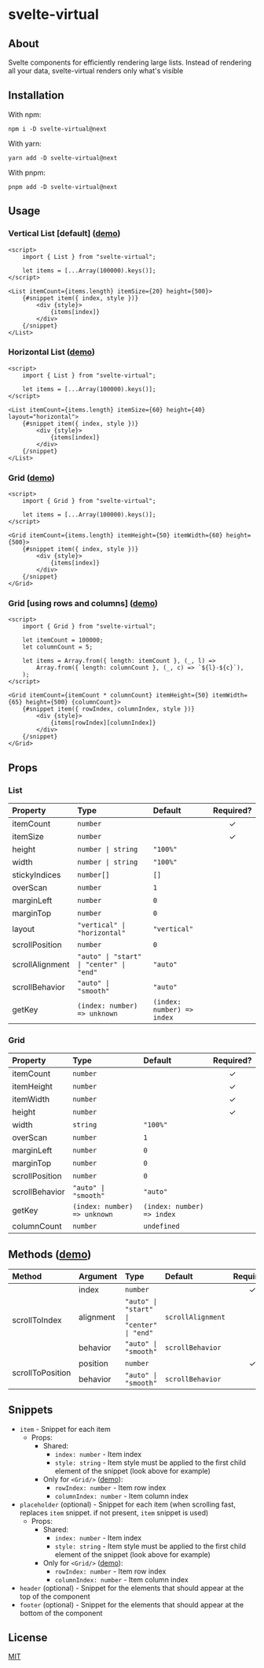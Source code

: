 # svelte-virtual

## About

Svelte components for efficiently rendering large lists. Instead of rendering all your data, svelte-virtual renders only what's visible

## Installation

With npm:

```
npm i -D svelte-virtual@next
```

With yarn:

```
yarn add -D svelte-virtual@next
```

With pnpm:

```
pnpm add -D svelte-virtual@next
```

## Usage

### Vertical List [default] ([demo](https://svelte.dev/repl/70b159e914024f869180c28b8e7eb92d))

```svelte
<script>
	import { List } from "svelte-virtual";

	let items = [...Array(100000).keys()];
</script>

<List itemCount={items.length} itemSize={20} height={500}>
	{#snippet item({ index, style })}
		<div {style}>
			{items[index]}
		</div>
	{/snippet}
</List>
```

### Horizontal List ([demo](https://svelte.dev/repl/160a5bf2e2a8484c8ffd03b219f5eb27))

```svelte
<script>
	import { List } from "svelte-virtual";

	let items = [...Array(100000).keys()];
</script>

<List itemCount={items.length} itemSize={60} height={40} layout="horizontal">
	{#snippet item({ index, style })}
		<div {style}>
			{items[index]}
		</div>
	{/snippet}
</List>
```

### Grid ([demo](https://svelte.dev/repl/8e2b877da06c4532ae50482236abbcac))

```svelte
<script>
	import { Grid } from "svelte-virtual";

	let items = [...Array(100000).keys()];
</script>

<Grid itemCount={items.length} itemHeight={50} itemWidth={60} height={500}>
	{#snippet item({ index, style })}
		<div {style}>
			{items[index]}
		</div>
	{/snippet}
</Grid>
```

### Grid [using rows and columns] ([demo](https://svelte.dev/repl/1b2b8cdcb6674f2c8a9e434009f6df3b))

```svelte
<script>
	import { Grid } from "svelte-virtual";

	let itemCount = 100000;
	let columnCount = 5;

	let items = Array.from({ length: itemCount }, (_, l) =>
		Array.from({ length: columnCount }, (_, c) => `${l}-${c}`),
	);
</script>

<Grid itemCount={itemCount * columnCount} itemHeight={50} itemWidth={65} height={500} {columnCount}>
	{#snippet item({ rowIndex, columnIndex, style })}
		<div {style}>
			{items[rowIndex][columnIndex]}
		</div>
	{/snippet}
</Grid>
```

## Props

### List

| Property        | Type                                     | Default                    | Required? |
| :-------------- | :--------------------------------------- | :------------------------- | :-------: |
| itemCount       | `number`                                 |                            |     ✓     |
| itemSize        | `number`                                 |                            |     ✓     |
| height          | `number \| string`                       | `"100%"`                   |           |
| width           | `number \| string`                       | `"100%"`                   |           |
| stickyIndices   | `number[]`                               | `[]`                       |           |
| overScan        | `number`                                 | `1`                        |           |
| marginLeft      | `number`                                 | `0`                        |           |
| marginTop       | `number`                                 | `0`                        |           |
| layout          | `"vertical" \| "horizontal"`             | `"vertical"`               |           |
| scrollPosition  | `number`                                 | `0`                        |           |
| scrollAlignment | `"auto" \| "start" \| "center" \| "end"` | `"auto"`                   |           |
| scrollBehavior  | `"auto" \| "smooth"`                     | `"auto"`                   |           |
| getKey          | `(index: number) => unknown`             | `(index: number) => index` |           |

### Grid

| Property       | Type                         | Default                    | Required? |
| :------------- | :--------------------------- | :------------------------- | :-------: |
| itemCount      | `number`                     |                            |     ✓     |
| itemHeight     | `number`                     |                            |     ✓     |
| itemWidth      | `number`                     |                            |     ✓     |
| height         | `number`                     |                            |     ✓     |
| width          | `string`                     | `"100%"`                   |           |
| overScan       | `number`                     | `1`                        |           |
| marginLeft     | `number`                     | `0`                        |           |
| marginTop      | `number`                     | `0`                        |           |
| scrollPosition | `number`                     | `0`                        |           |
| scrollBehavior | `"auto" \| "smooth"`         | `"auto"`                   |           |
| getKey         | `(index: number) => unknown` | `(index: number) => index` |           |
| columnCount    | `number`                     | `undefined`                |           |

## Methods ([demo](https://svelte.dev/repl/8efc42f67dc5493aabe465c589af62e7))

<table>
	<thead>
		<tr>
			<th align="left">Method</th>
			<th align="left">Argument</th>
			<th align="left">Type</th>
			<th align="left">Default</th>
			<th align="center">Required?</th>
		</tr>
	</thead>
	<tbody>
		<tr>
			<td rowspan="4">scrollToIndex</td>
		</tr>
		<tr>
			<td>index</td>
			<td><code>number</code></td>
			<td></td>
			<td align="center">✓</td>
		</tr>
		<tr>
			<td>alignment</td>
			<td><code>"auto" | "start" | "center" | "end"</code></td>
			<td><code>scrollAlignment</code></td>
			<td align="center"></td>
		</tr>
		<tr>
			<td>behavior</td>
			<td><code>"auto" | "smooth"</code></td>
			<td><code>scrollBehavior</code></td>
			<td align="center"></td>
		</tr>
		<tr>
			<td rowspan="3">scrollToPosition</td>
		</tr>
		<tr>
			<td>position</td>
			<td><code>number</code></td>
			<td></td>
			<td align="center">✓</td>
		</tr>
		<tr>
			<td>behavior</td>
			<td><code>"auto" | "smooth"</code></td>
			<td><code>scrollBehavior</code></td>
			<td align="center"></td>
		</tr>
	</tbody>
</table>

## Snippets

-   `item` - Snippet for each item
    -   Props:
        -   Shared:
            -   `index: number` - Item index
            -   `style: string` - Item style must be applied to the first child element of the snippet (look above for example)
        -   Only for `<Grid/>` ([demo](#grid-using-rows-and-columns-demo)):
            -   `rowIndex: number` - Item row index
            -   `columnIndex: number` - Item column index
-   `placeholder` (optional) - Snippet for each item (when scrolling fast, replaces `item` snippet. if not present, `item` snippet is used)
    -   Props:
        -   Shared:
            -   `index: number` - Item index
            -   `style: string` - Item style must be applied to the first child element of the snippet (look above for example)
        -   Only for `<Grid/>` ([demo](#grid-using-rows-and-columns-demo)):
            -   `rowIndex: number` - Item row index
            -   `columnIndex: number` - Item column index
-   `header` (optional) - Snippet for the elements that should appear at the top of the component
-   `footer` (optional) - Snippet for the elements that should appear at the bottom of the component

## License

[MIT](./LICENSE)
